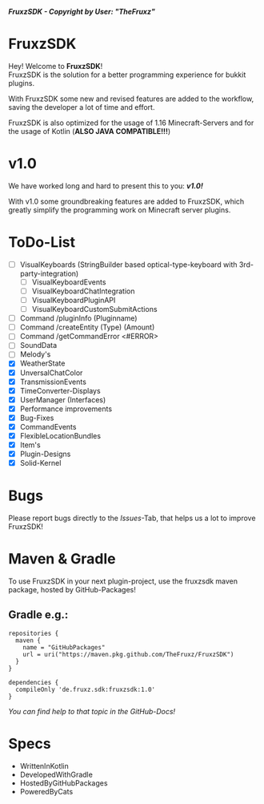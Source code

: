 ***FruxzSDK - Copyright by User: "TheFruxz"***

# FruxzSDK

Hey! Welcome to **FruxzSDK**!<br>
FruxzSDK is the solution for a better programming experience for bukkit plugins.

With FruxzSDK some new and revised features are added to the workflow, saving the developer a lot of time and effort.

FruxzSDK is also optimized for the usage of 1.16 Minecraft-Servers and for the usage of Kotlin (**ALSO JAVA COMPATIBLE!!!**)

# v1.0

We have worked long and hard to present this to you: ***v1.0!***

With v1.0 some groundbreaking features are added to FruxzSDK, which greatly simplify the programming work on Minecraft server plugins.

# ToDo-List

- [ ] VisualKeyboards (StringBuilder based optical-type-keyboard with 3rd-party-integration)
  - [ ] VisualKeyboardEvents
  - [ ] VisualKeyboardChatIntegration
  - [ ] VisualKeyboardPluginAPI
  - [ ] VisualKeyboardCustomSubmitActions
- [ ] Command /pluginInfo (Pluginname)
- [ ] Command /createEntity (Type) (Amount)
- [ ] Command /getCommandError <#ERROR>
- [ ] SoundData
- [ ] Melody's
- [x] WeatherState
- [x] UnversalChatColor
- [x] TransmissionEvents
- [x] TimeConverter-Displays
- [x] UserManager (Interfaces)
- [x] Performance improvements
- [x] Bug-Fixes
- [x] CommandEvents
- [x] FlexibleLocationBundles
- [x] Item's
- [x] Plugin-Designs
- [x] Solid-Kernel

# Bugs

Please report bugs directly to the *Issues*-Tab, that helps us a lot to improve FruxzSDK!

# Maven & Gradle

To use FruxzSDK in your next plugin-project, use the fruxzsdk maven package, hosted by GitHub-Packages!

## Gradle e.g.:

    repositories {  
      maven {  
        name = "GitHubPackages"  
        url = uri("https://maven.pkg.github.com/TheFruxz/FruxzSDK")  
      }  
    }
    
    dependencies {  
      compileOnly 'de.fruxz.sdk:fruxzsdk:1.0'  
    }


*You can find help to that topic in the GitHub-Docs!*

# Specs

- WrittenInKotlin
- DevelopedWithGradle
- HostedByGitHubPackages
- PoweredByCats
